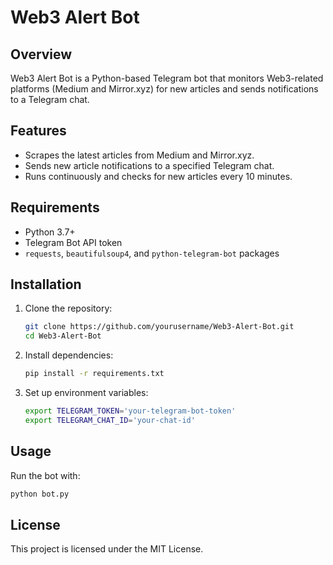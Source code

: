 # Web3 Alert Bot

## Overview
Web3 Alert Bot is a Python-based Telegram bot that monitors Web3-related platforms (Medium and Mirror.xyz) for new articles and sends notifications to a Telegram chat.

## Features
- Scrapes the latest articles from Medium and Mirror.xyz.
- Sends new article notifications to a specified Telegram chat.
- Runs continuously and checks for new articles every 10 minutes.

## Requirements 
- Python 3.7+
- Telegram Bot API token 
- `requests`, `beautifulsoup4`, and `python-telegram-bot` packages
 
## Installation  
1. Clone the repository:       
   ```sh   
   git clone https://github.com/yourusername/Web3-Alert-Bot.git 
   cd Web3-Alert-Bot
   ``` 

2. Install dependencies:  
   ```sh
   pip install -r requirements.txt
   ``` 

3. Set up environment variables:
   ```sh
   export TELEGRAM_TOKEN='your-telegram-bot-token'
   export TELEGRAM_CHAT_ID='your-chat-id'
   ```

## Usage
Run the bot with:
```sh
python bot.py
```

## License
This project is licensed under the MIT License.
